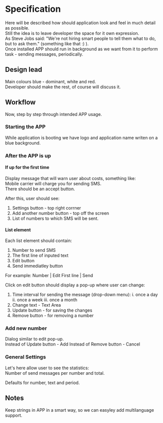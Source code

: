 # Specification

Here will be described how should application look and feel in much detail as possible.  
Still the idea is to leave developer the space for it own expression.  
As Steve Jobs said: "We're not hiring smart people to tell them what to do, but to ask them." (something like that :) ).  
Once installed APP should run in background as we want from it to perform task - sending messages, periodically.

## Design lead
Main colours blue - dominant, white and red.  
Developer should make the rest, of course will discuss it.  

## Workflow

Now, step by step through intended APP usage.

### Starting the APP

While application is booting we have logo and application name writen on a blue background.

### After the APP is up

#### If up for the first time

Display message that will warn user about costs, something like:  
Mobile carrier will charge you for sending SMS.  
There should be an accept button.  

After this, user should see:
1. Settings button - top right corrner
2. Add another number button - top off the screen
3. List of numbers to which SMS will be sent.

#### List element
Each list element should contain:
1. Number to send SMS
2. The first line of inputed text
3. Edit button
4. Send immediatley button

For example:
Number     | Edit
First line | Send

Click on edit button should display a pop-up where user can change:
1. Time interval for sending the message (drop-down menu):
i. once a day
ii. once a week
iii. once a month
2. Change text - Text Area
3. Update button - for saving the changes
4. Remove button - for removing a number

### Add new number
Dialog similar to edit pop-up.  
Instead of Update button - Add
Instead of Remove button - Cancel

### General Settings

Let's here allow user to see the statistics:  
Number of send messages per number and total.

Defaults for number, text and period.

## Notes

Keep strings in APP in a smart way, so we can easyley add multilanguage support.
